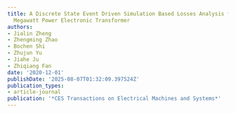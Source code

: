 ```yaml
---
title: A Discrete State Event Driven Simulation Based Losses Analysis for Multi-Terminal
  Megawatt Power Electronic Transformer
authors:
- Jialin Zheng
- Zhengming Zhao
- Bochen Shi
- Zhujun Yu
- Jiahe Ju
- Zhiqiang Fan
date: '2020-12-01'
publishDate: '2025-08-07T01:32:09.397524Z'
publication_types:
- article-journal
publication: '*CES Transactions on Electrical Machines and Systems*'
---
```

